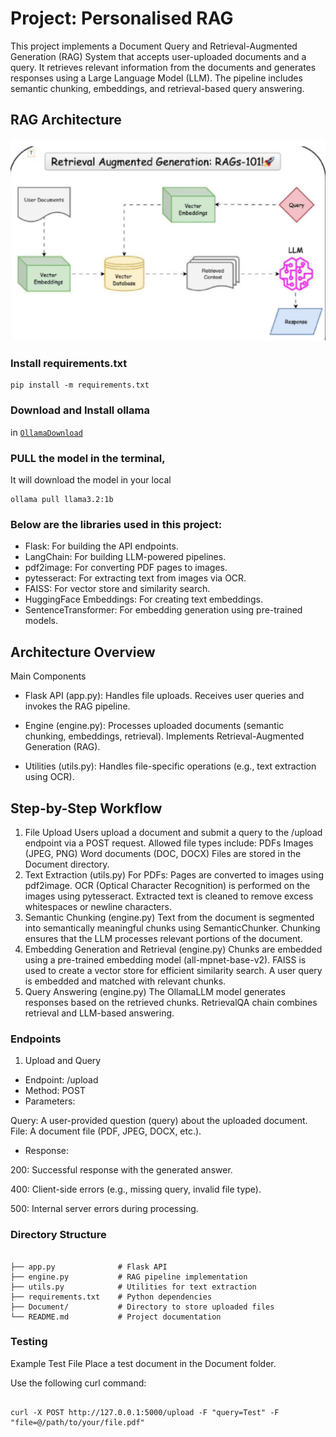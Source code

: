 # Project: Personalised RAG 

This project implements a Document Query and Retrieval-Augmented Generation (RAG) System that accepts user-uploaded documents and a query. It retrieves relevant information from the documents and generates responses using a Large Language Model (LLM). The pipeline includes semantic chunking, embeddings, and retrieval-based query answering.

## RAG Architecture
![RAG Architecture](/RAG_ARCH.png)

### Install requirements.txt 
```commandline
pip install -m requirements.txt
```
### Download and Install ollama
in [`OllamaDownload`](https://ollama.com/)

### PULL the model in the terminal, 
It will download the model in your local
```commandline
ollama pull llama3.2:1b
```

### Below are the libraries used in this project:

- Flask: For building the API endpoints.
- LangChain: For building LLM-powered pipelines.
- pdf2image: For converting PDF pages to images.
- pytesseract: For extracting text from images via OCR.
- FAISS: For vector store and similarity search.
- HuggingFace Embeddings: For creating text embeddings.
- SentenceTransformer: For embedding generation using pre-trained models.



##  Architecture Overview
Main Components
- Flask API (app.py):
Handles file uploads.
Receives user queries and invokes the RAG pipeline.

- Engine (engine.py):
Processes uploaded documents (semantic chunking, embeddings, retrieval).
Implements Retrieval-Augmented Generation (RAG).

- Utilities (utils.py):
Handles file-specific operations (e.g., text extraction using OCR).


## Step-by-Step Workflow
1. File Upload
Users upload a document and submit a query to the /upload endpoint via a POST request.
Allowed file types include:
PDFs
Images (JPEG, PNG)
Word documents (DOC, DOCX)
Files are stored in the Document directory.
2. Text Extraction (utils.py)
For PDFs: Pages are converted to images using pdf2image.
OCR (Optical Character Recognition) is performed on the images using pytesseract.
Extracted text is cleaned to remove excess whitespaces or newline characters.
3. Semantic Chunking (engine.py)
Text from the document is segmented into semantically meaningful chunks using SemanticChunker.
Chunking ensures that the LLM processes relevant portions of the document.
4. Embedding Generation and Retrieval (engine.py)
Chunks are embedded using a pre-trained embedding model (all-mpnet-base-v2).
FAISS is used to create a vector store for efficient similarity search.
A user query is embedded and matched with relevant chunks.
5. Query Answering (engine.py)
The OllamaLLM model generates responses based on the retrieved chunks.
RetrievalQA chain combines retrieval and LLM-based answering.

### Endpoints
1. Upload and Query
- Endpoint: /upload
- Method: POST
- Parameters:

Query: A user-provided question (query) about the uploaded document.
File: A document file (PDF, JPEG, DOCX, etc.).

- Response:

200: Successful response with the generated answer.

400: Client-side errors (e.g., missing query, invalid file type).

500: Internal server errors during processing.

### Directory Structure
```commandline

├── app.py              # Flask API
├── engine.py           # RAG pipeline implementation
├── utils.py            # Utilities for text extraction
├── requirements.txt    # Python dependencies
├── Document/           # Directory to store uploaded files
└── README.md           # Project documentation

```

### Testing
Example Test File
Place a test document in the Document folder.

Use the following curl command:
```commandline

curl -X POST http://127.0.0.1:5000/upload -F "query=Test" -F "file=@/path/to/your/file.pdf"

```